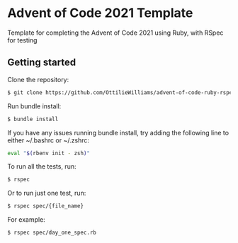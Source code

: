 # Advent of Code 2021 Template

Template for completing the Advent of Code 2021 using Ruby, with RSpec for testing

## Getting started

Clone the repository:

```bash
$ git clone https://github.com/OttilieWilliams/advent-of-code-ruby-rspec.git
```

Run bundle install: 

```bash
$ bundle install
```

If you have any issues running bundle install, try adding the following line to either ~/.bashrc or ~/.zshrc:

```bash
eval "$(rbenv init - zsh)"
```

To run all the tests, run:

```bash
$ rspec
```

Or to run just one test, run:

```bash
$ rspec spec/{file_name}
```

For example:

```bash
$ rspec spec/day_one_spec.rb
```


